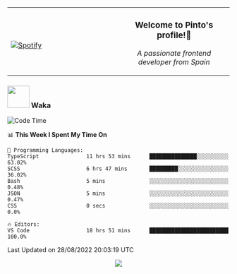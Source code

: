 <table width="100%" align="center"> 
  <tr>
  <td width="50%">
      
&nbsp; <br> [![Spotify](https://novatorem-zeta-rust.vercel.app/api/spotify)](https://open.spotify.com/user/novatorem-zeta-rust)

  </td>
  <td width="50%">
    <h3 align="center">Welcome to Pinto's profile!👋</h3>
    <p align="center"><em>A passionate frontend developer from Spain</em></p>
  </td>
  </table>

### <img src="https://media.giphy.com/media/VgCDAzcKvsR6OM0uWg/giphy.gif" width="50"> Waka

  <!--START_SECTION:waka-->
![Code Time](http://img.shields.io/badge/Code%20Time-790%20hrs%2038%20mins-blue)

📊 **This Week I Spent My Time On** 

```text
💬 Programming Languages: 
TypeScript               11 hrs 53 mins      ███████████████░░░░░░░░░░   63.02% 
SCSS                     6 hrs 47 mins       █████████░░░░░░░░░░░░░░░░   36.02% 
Bash                     5 mins              ░░░░░░░░░░░░░░░░░░░░░░░░░   0.48% 
JSON                     5 mins              ░░░░░░░░░░░░░░░░░░░░░░░░░   0.47% 
CSS                      0 secs              ░░░░░░░░░░░░░░░░░░░░░░░░░   0.0%

🔥 Editors: 
VS Code                  18 hrs 51 mins      █████████████████████████   100.0%

```


 Last Updated on 28/08/2022 20:03:19 UTC
<!--END_SECTION:waka-->

<div align="center">
<img src="https://github-readme-stats-gilt-tau.vercel.app/api/top-langs/?username=pinto-hub&layout=compact&theme=dracula" />
</div>
